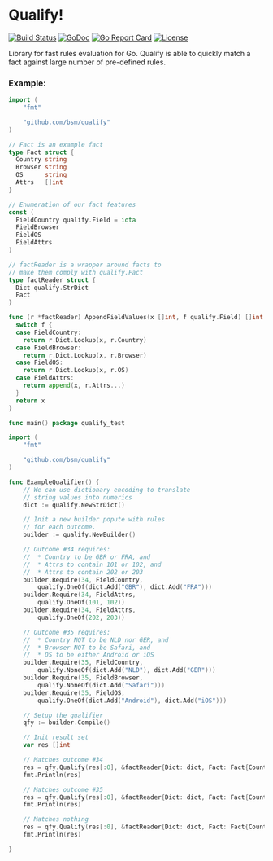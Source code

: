 # Qualify!

[![Build Status](https://travis-ci.org/bsm/qualify.png?branch=master)](https://travis-ci.org/bsm/qualify)
[![GoDoc](https://godoc.org/github.com/bsm/qualify?status.png)](http://godoc.org/github.com/bsm/qualify)
[![Go Report Card](https://goreportcard.com/badge/github.com/bsm/qualify)](https://goreportcard.com/report/github.com/bsm/qualify)
[![License](https://img.shields.io/badge/License-Apache%202.0-blue.svg)](https://opensource.org/licenses/Apache-2.0)

Library for fast rules evaluation for Go. Qualify is able to quickly match a fact against large number of pre-defined rules.

### Example:

```go
import (
	"fmt"

	"github.com/bsm/qualify"
)

// Fact is an example fact
type Fact struct {
  Country string
  Browser string
  OS      string
  Attrs   []int
}

// Enumeration of our fact features
const (
  FieldCountry qualify.Field = iota
  FieldBrowser
  FieldOS
  FieldAttrs
)

// factReader is a wrapper around facts to
// make them comply with qualify.Fact
type factReader struct {
  Dict qualify.StrDict
  Fact
}

func (r *factReader) AppendFieldValues(x []int, f qualify.Field) []int {
  switch f {
  case FieldCountry:
    return r.Dict.Lookup(x, r.Country)
  case FieldBrowser:
    return r.Dict.Lookup(x, r.Browser)
  case FieldOS:
    return r.Dict.Lookup(x, r.OS)
  case FieldAttrs:
    return append(x, r.Attrs...)
  }
  return x
}

func main() package qualify_test

import (
	"fmt"

	"github.com/bsm/qualify"
)

func ExampleQualifier() {
	// We can use dictionary encoding to translate
	// string values into numerics
	dict := qualify.NewStrDict()

	// Init a new builder popute with rules
	// for each outcome.
	builder := qualify.NewBuilder()

	// Outcome #34 requires:
	//  * Country to be GBR or FRA, and
	//  * Attrs to contain 101 or 102, and
	//  * Attrs to contain 202 or 203
	builder.Require(34, FieldCountry,
		qualify.OneOf(dict.Add("GBR"), dict.Add("FRA")))
	builder.Require(34, FieldAttrs,
		qualify.OneOf(101, 102))
	builder.Require(34, FieldAttrs,
		qualify.OneOf(202, 203))

	// Outcome #35 requires:
	//  * Country NOT to be NLD nor GER, and
	//  * Browser NOT to be Safari, and
	//  * OS to be either Android or iOS
	builder.Require(35, FieldCountry,
		qualify.NoneOf(dict.Add("NLD"), dict.Add("GER")))
	builder.Require(35, FieldBrowser,
		qualify.NoneOf(dict.Add("Safari")))
	builder.Require(35, FieldOS,
		qualify.OneOf(dict.Add("Android"), dict.Add("iOS")))

	// Setup the qualifier
	qfy := builder.Compile()

	// Init result set
	var res []int

	// Matches outcome #34
	res = qfy.Qualify(res[:0], &factReader{Dict: dict, Fact: Fact{Country: "GBR", Attrs: []int{101, 202}}})
	fmt.Println(res)

	// Matches outcome #35
	res = qfy.Qualify(res[:0], &factReader{Dict: dict, Fact: Fact{Country: "IRE", OS: "iOS"}})
	fmt.Println(res)

	// Matches nothing
	res = qfy.Qualify(res[:0], &factReader{Dict: dict, Fact: Fact{Country: "NLD"}})
	fmt.Println(res)

}
```

